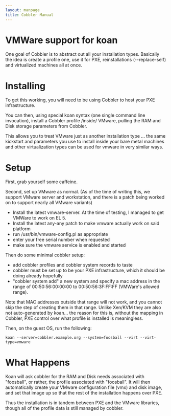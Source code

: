 ```yaml
---
layout: manpage
title: Cobbler Manual
---
```

# VMWare support for koan

One goal of Cobbler is to abstract out all your installation types.  Basically the idea is create a profile one, use it for PXE, reinstallations (--replace-self) and virtualized machines all at once.

# Installing

To get this working, you will need to be using Cobbler to host your PXE infrastructure.

You can then, using special koan syntax (one single command line invocation), install a Cobbler profile /inside/ VMware, pulling the RAM and Disk storage parameters from Cobbler.

This allows you to treat VMware just as another installation type ... the same kickstart and parameters you use to install inside your bare metal machines and other virtualization types can be used for vmware in very similar ways.

# Setup

First, grab yourself some caffeine.

Second, set up VMware as normal.  (As of the time of writing this, we support VMware server and workstation, and there is a patch being worked on to support nearly all VMware variants)

- Install the latest vmware-server.  At the time of testing, I managed to get VMWare to work on EL 5.
- Install the latest any-any patch to make vmware actually work on said platform
- run /usr/bin/vmware-config.pl as appropriate
- enter your free serial number when requested
- make sure the vmware service is enabled and started

Then do some minimal cobbler setup:

- add cobbler profiles and cobbler system records to taste
- cobbler must be set up to be your PXE infrastructure, which it should be doing already hopefully
- "cobbler system add" a new system and specify a mac address in the range of 00:50:56:00:00:00 to 00:50:56:3F:FF:FF (VMWare's allowed range).  

Note that MAC addresses outside that range will not work, and you cannot skip the step of creating them in that range.  Unlike Xen/KVM they are also
not auto-generated by koan... the reason for this is, without the mapping in Cobbler, PXE control over what profile is installed is meaningless.

Then, on the guest OS, run the following:

    koan --server=cobbler.example.org --system=foosball --virt --virt-type=vmware 

# What Happens
Koan will ask cobbler for the RAM and Disk needs associated with "foosball", or rather, the profile associated with "foosball".  It will then automatically create your VMware configuration file (vmx) and disk image, and set that image up so that the rest of the installation happens over PXE.

Thus the installation is in tandem between PXE and the VMware libraries, though all of the profile data is still managed by cobbler.

